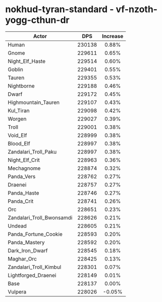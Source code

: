 # nokhud-tyran-standard - vf-nzoth-yogg-cthun-dr
| Actor | DPS | Increase |
|---|:---:|:---:|
|Human|230138|0.88%|
|Gnome|229611|0.65%|
|Night_Elf_Haste|229514|0.60%|
|Goblin|229401|0.55%|
|Tauren|229355|0.53%|
|Nightborne|229188|0.46%|
|Dwarf|229172|0.45%|
|Highmountain_Tauren|229107|0.43%|
|Kul_Tiran|229098|0.42%|
|Worgen|229027|0.39%|
|Troll|229001|0.38%|
|Void_Elf|228999|0.38%|
|Blood_Elf|228997|0.38%|
|Zandalari_Troll_Paku|228997|0.38%|
|Night_Elf_Crit|228963|0.36%|
|Mechagnome|228874|0.32%|
|Panda_Vers|228762|0.27%|
|Draenei|228757|0.27%|
|Panda_Haste|228746|0.27%|
|Panda_Crit|228741|0.26%|
|Orc|228651|0.23%|
|Zandalari_Troll_Bwonsamdi|228626|0.21%|
|Undead|228605|0.21%|
|Panda_Fortune_Cookie|228593|0.20%|
|Panda_Mastery|228592|0.20%|
|Dark_Iron_Dwarf|228545|0.18%|
|Maghar_Orc|228425|0.13%|
|Zandalari_Troll_Kimbul|228301|0.07%|
|Lightforged_Draenei|228149|0.01%|
|Base|228137|0.00%|
|Vulpera|228026|-0.05%|
